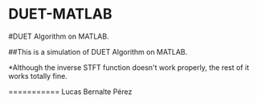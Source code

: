 DUET-MATLAB
===========

#DUET Algorithm on MATLAB.

##This is a simulation of DUET Algorithm on MATLAB.

*Although the inverse STFT function doesn't work properly, the rest of it works totally fine.



===========
Lucas Bernalte Pérez
